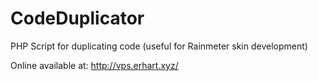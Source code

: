 # CodeDuplicator
PHP Script for duplicating code (useful for Rainmeter skin development)

Online available at:
http://vps.erhart.xyz/
